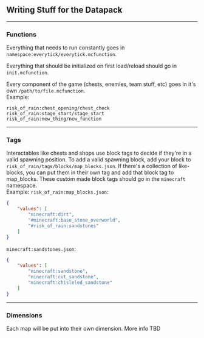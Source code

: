 ## Writing Stuff for the Datapack

---
### Functions
Everything that needs to run constantly goes in `namespace:everytick/everytick.mcfunction`.

Everything that should be initialized on first load/reload should go in `init.mcfunction`. 

Every component of the game (chests, enemies, team stuff, etc) goes in it's own `/path/to/file.mcfunction`.\
Example:
```
risk_of_rain:chest_opening/chest_check
risk_of_rain:stage_start/stage_start
risk_of_rain:new_thing/new_function
```

---

### Tags

Interactables like chests and shops use block tags to decide if they're in a valid spawning position. To add a valid spawning block, add your block to `risk_of_rain/tags/blocks/map_blocks.json`. If there's a collection of like-blocks, you can put them in their own tag and add that block tag to map_blocks. These custom made block tags should go in the `minecraft` namespace.\
Example:
`risk_of_rain:map_blocks.json`:
```json
{
    "values": [
        "minecraft:dirt",
        "#minecraft:base_stone_overworld",
        "#risk_of_rain:sandstones"
    ]
}
```
`minecraft:sandstones.json`:
```json
{
    "values": [
        "minecraft:sandstone",
        "minecraft:cut_sandstone",
        "minecraft:chisleled_sandstone"
    ]
} 
```

---

### Dimensions

Each map will be put into their own dimension. More info TBD